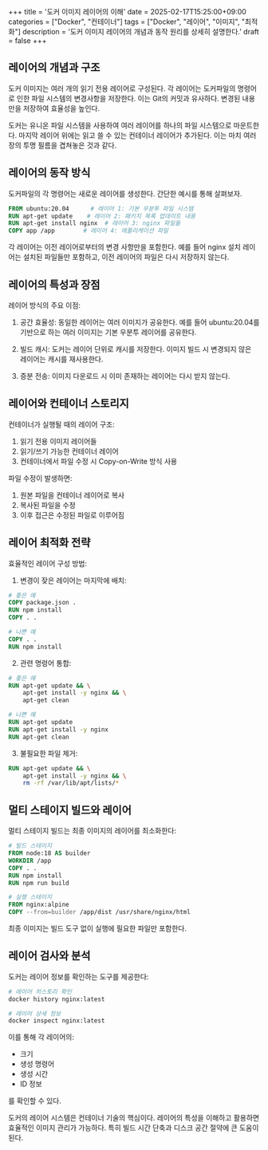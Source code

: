 +++
title = '도커 이미지 레이어의 이해'
date = 2025-02-17T15:25:00+09:00
categories = ["Docker", "컨테이너"]
tags = ["Docker", "레이어", "이미지", "최적화"]
description = '도커 이미지 레이어의 개념과 동작 원리를 상세히 설명한다.'
draft = false
+++

## 레이어의 개념과 구조

도커 이미지는 여러 개의 읽기 전용 레이어로 구성된다. 각 레이어는 도커파일의 명령어로 인한 파일 시스템의 변경사항을 저장한다. 이는 Git의 커밋과 유사하다. 변경된 내용만을 저장하여 효율성을 높인다.

도커는 유니온 파일 시스템을 사용하여 여러 레이어를 하나의 파일 시스템으로 마운트한다. 마지막 레이어 위에는 읽고 쓸 수 있는 컨테이너 레이어가 추가된다. 이는 마치 여러 장의 투명 필름을 겹쳐놓은 것과 같다.

## 레이어의 동작 방식

도커파일의 각 명령어는 새로운 레이어를 생성한다. 간단한 예시를 통해 살펴보자.

```dockerfile
FROM ubuntu:20.04      # 레이어 1: 기본 우분투 파일 시스템
RUN apt-get update    # 레이어 2: 패키지 목록 업데이트 내용
RUN apt-get install nginx  # 레이어 3: nginx 파일들
COPY app /app        # 레이어 4: 애플리케이션 파일
```

각 레이어는 이전 레이어로부터의 변경 사항만을 포함한다. 예를 들어 nginx 설치 레이어는 설치된 파일들만 포함하고, 이전 레이어의 파일은 다시 저장하지 않는다.

## 레이어의 특성과 장점

레이어 방식의 주요 이점:

1. 공간 효율성: 동일한 레이어는 여러 이미지가 공유한다. 예를 들어 ubuntu:20.04를 기반으로 하는 여러 이미지는 기본 우분투 레이어를 공유한다.

2. 빌드 캐시: 도커는 레이어 단위로 캐시를 저장한다. 이미지 빌드 시 변경되지 않은 레이어는 캐시를 재사용한다.

3. 증분 전송: 이미지 다운로드 시 이미 존재하는 레이어는 다시 받지 않는다.

## 레이어와 컨테이너 스토리지

컨테이너가 실행될 때의 레이어 구조:

1. 읽기 전용 이미지 레이어들
2. 읽기/쓰기 가능한 컨테이너 레이어
3. 컨테이너에서 파일 수정 시 Copy-on-Write 방식 사용

파일 수정이 발생하면:

1. 원본 파일을 컨테이너 레이어로 복사
2. 복사된 파일을 수정
3. 이후 접근은 수정된 파일로 이루어짐

## 레이어 최적화 전략

효율적인 레이어 구성 방법:

1. 변경이 잦은 레이어는 마지막에 배치:

```dockerfile
# 좋은 예
COPY package.json .
RUN npm install
COPY . .

# 나쁜 예
COPY . .
RUN npm install
```

2. 관련 명령어 통합:

```dockerfile
# 좋은 예
RUN apt-get update && \
    apt-get install -y nginx && \
    apt-get clean

# 나쁜 예
RUN apt-get update
RUN apt-get install -y nginx
RUN apt-get clean
```

3. 불필요한 파일 제거:

```dockerfile
RUN apt-get update && \
    apt-get install -y nginx && \
    rm -rf /var/lib/apt/lists/*
```

## 멀티 스테이지 빌드와 레이어

멀티 스테이지 빌드는 최종 이미지의 레이어를 최소화한다:

```dockerfile
# 빌드 스테이지
FROM node:18 AS builder
WORKDIR /app
COPY . .
RUN npm install
RUN npm run build

# 실행 스테이지
FROM nginx:alpine
COPY --from=builder /app/dist /usr/share/nginx/html
```

최종 이미지는 빌드 도구 없이 실행에 필요한 파일만 포함한다.

## 레이어 검사와 분석

도커는 레이어 정보를 확인하는 도구를 제공한다:

```bash
# 레이어 히스토리 확인
docker history nginx:latest

# 레이어 상세 정보
docker inspect nginx:latest
```

이를 통해 각 레이어의:

-   크기
-   생성 명령어
-   생성 시간
-   ID 정보

를 확인할 수 있다.

도커의 레이어 시스템은 컨테이너 기술의 핵심이다. 레이어의 특성을 이해하고 활용하면 효율적인 이미지 관리가 가능하다. 특히 빌드 시간 단축과 디스크 공간 절약에 큰 도움이 된다.
